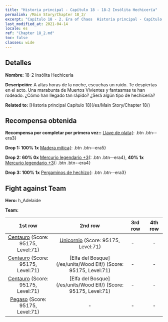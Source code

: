 ```yaml
---
title: "Historia principal - Capítulo 18 - 18-2 Insólita Hechicería"
permalink: /Main Story/Chapter 18_2/
excerpt: "Capítulo 18 - 2. Era of Chaos  Historia principal - Capítulo 18_2. 18-2 Insólita Hechicería"
last_modified_at: 2021-04-14
locale: es
ref: "Chapter 18_2.md"
toc: false
classes: wide
---
```


## Detalles

 **Nombre:** 18-2 Insólita Hechicería

 **Descripción:** A altas horas de la noche, escuchas un ruido. Te despiertas en el acto. Una marabunta de Muertos Vivientes y fantasmas te han rodeado. ¿Cómo han llegado tan rápido? ¿Será algún tipo de hechicería?

 **Related to:** [Historia principal Capítulo 18](/es/Main Story/Chapter 18/)

## Recompensa obtenida

 **Recompensa por completar por primera vez::** [Llave de plata](/es/Items/con_693/){: .btn .btn--era3}

 **Drop 1:** **100% 1x** [Madera mítica](/es/Items/mat_62/){: .btn .btn--era5}

 **Drop 2:** **60% 0x** [Mercurio legendario +3](/es/Items/mat_56/){: .btn .btn--era4}, **40% 1x** [Mercurio legendario +3](/es/Items/mat_56/){: .btn .btn--era4}

 **Drop 3:** **100% 1x** [Pergaminos de hechizo](/es/Items/con_694/){: .btn .btn--era3}


## Fight against Team
 **Hero:** h_Adelaide

 **Team:**


  | 1st row | 2nd row | 3rd row | 4th row |
  |:----:|:----:|:----|:----:|
  | [Centauro](/es/units/Centaur/) (Score: 95175, Level:71)  | [Unicornio](/es/units/Unicorn/) (Score: 95175, Level:71)  | - | - |
  | [Centauro](/es/units/Centaur/) (Score: 95175, Level:71)  | [Elfa del Bosque](/es/units/Wood Elf/) (Score: 95175, Level:71)  | - | - |
  | [Centauro](/es/units/Centaur/) (Score: 95175, Level:71)  | [Elfa del Bosque](/es/units/Wood Elf/) (Score: 95175, Level:71)  | - | - |
  | [Pegaso](/es/units/Pegasus/) (Score: 95175, Level:71)  | - | - | - |


